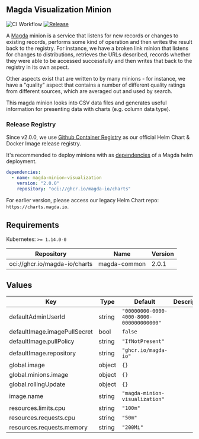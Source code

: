 ## Magda Visualization Minion

![CI Workflow](https://github.com/magda-io/magda-minion-visualization/workflows/Main%20CI%20Workflow/badge.svg?branch=master) [![Release](https://img.shields.io/github/release/magda-io/magda-minion-visualization.svg)](https://github.com/magda-io/magda-minion-visualization/releases)

A [Magda](https://github.com/magda-io/magda) minion is a service that listens for new records or changes to existing records, performs some kind of operation and then writes the result back to the registry. For instance, we have a broken link minion that listens for changes to distributions, retrieves the URLs described, records whether they were able to be accessed successfully and then writes that back to the registry in its own aspect.

Other aspects exist that are written to by many minions - for instance, we have a "quality" aspect that contains a number of different quality ratings from different sources, which are averaged out and used by search.

This magda minion looks into CSV data files and generates useful information for presenting data with charts (e.g. column data type).

### Release Registry

Since v2.0.0, we use [Github Container Registry](https://docs.github.com/en/packages/working-with-a-github-packages-registry/working-with-the-container-registry) as our official Helm Chart & Docker Image release registry.

It's recommended to deploy minions with as [dependencies](https://helm.sh/docs/topics/chart_best_practices/dependencies/) of a Magda helm deployment.

```yaml
dependencies:
  - name: magda-minion-visualization
    version: "2.0.0"
    repository: "oci://ghcr.io/magda-io/charts"
```

For earlier version, please access our legacy Helm Chart repo: `https://charts.magda.io`.

## Requirements

Kubernetes: `>= 1.14.0-0`

| Repository | Name | Version |
|------------|------|---------|
| oci://ghcr.io/magda-io/charts | magda-common | 2.0.1 |

## Values

| Key | Type | Default | Description |
|-----|------|---------|-------------|
| defaultAdminUserId | string | `"00000000-0000-4000-8000-000000000000"` |  |
| defaultImage.imagePullSecret | bool | `false` |  |
| defaultImage.pullPolicy | string | `"IfNotPresent"` |  |
| defaultImage.repository | string | `"ghcr.io/magda-io"` |  |
| global.image | object | `{}` |  |
| global.minions.image | object | `{}` |  |
| global.rollingUpdate | object | `{}` |  |
| image.name | string | `"magda-minion-visualization"` |  |
| resources.limits.cpu | string | `"100m"` |  |
| resources.requests.cpu | string | `"50m"` |  |
| resources.requests.memory | string | `"200Mi"` |  |